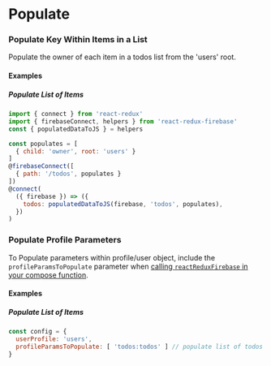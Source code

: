 # Populate

### Populate Key Within Items in a List

Populate the owner of each item in a todos list from the 'users' root.

#### Examples

##### Populate List of Items

```javascript
import { connect } from 'react-redux'
import { firebaseConnect, helpers } from 'react-redux-firebase'
const { populatedDataToJS } = helpers

const populates = [
  { child: 'owner', root: 'users' }
]
@firebaseConnect([
  { path: '/todos', populates }
])
@connect(
  ({ firebase }) => ({
    todos: populatedDataToJS(firebase, 'todos', populates),
  })
)
```

### Populate Profile Parameters

To Populate parameters within profile/user object, include the `profileParamsToPopulate` parameter when [calling `reactReduxFirebase` in your compose function](/api/compose).

#### Examples

##### Populate List of Items

```javascript
const config = {
  userProfile: 'users',
  profileParamsToPopulate: [ 'todos:todos' ] // populate list of todos from todos ref
}
```
